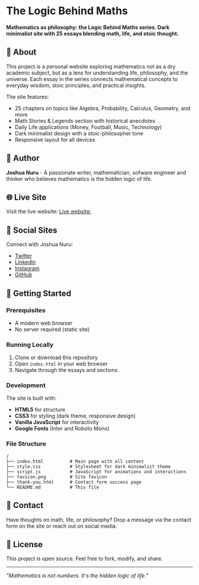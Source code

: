 # The Logic Behind Maths

**Mathematics as philosophy: the Logic Behind Maths series. Dark minimalist site with 25 essays blending math, life, and stoic thought.**

## 📖 About

This project is a personal website exploring mathematics not as a dry academic subject, but as a lens for understanding life, philosophy, and the universe. Each essay in the series connects mathematical concepts to everyday wisdom, stoic principles, and practical insights.

The site features:
- 25 chapters on topics like Algebra, Probability, Calculus, Geometry, and more
- Math Stories & Legends section with historical anecdotes
- Daily Life applications (Money, Football, Music, Technology)
- Dark minimalist design with a stoic-philosopher tone
- Responsive layout for all devices

## 👤 Author

**Joshua Nuru** - A passionate writer, mathematician, sofware engineer and thinker who believes mathematics is the hidden logic of life.

## 🌐 Live Site

Visit the live website: [Live website:](https://logic-of-maths.netlify.app/)

## 🔗 Social Sites

Connect with Joshua Nuru:
- [Twitter](https://twitter.com/nurujoshua496) 
- [LinkedIn](https://linkedin.com/in/joshua-nuru) 
- [Instagram](https://instagram.com/_just_call.me_nuru) 
- [GitHub](https://github.com/montelnurujosh) 

## 🚀 Getting Started

### Prerequisites

- A modern web browser
- No server required (static site)

### Running Locally

1. Clone or download this repository
2. Open `index.html` in your web browser
3. Navigate through the essays and sections

### Development

The site is built with:
- **HTML5** for structure
- **CSS3** for styling (dark theme, responsive design)
- **Vanilla JavaScript** for interactivity
- **Google Fonts** (Inter and Roboto Mono)

### File Structure

```
/
├── index.html          # Main page with all content
├── style.css           # Stylesheet for dark minimalist theme
├── script.js           # JavaScript for animations and interactions
├── favicon.png         # Site favicon
├── thank-you.html      # Contact form success page
└── README.md           # This file
```

## 📧 Contact

Have thoughts on math, life, or philosophy? Drop a message via the contact form on the site or reach out on social media.

## 📄 License

This project is open source. Feel free to fork, modify, and share.

---

*"Mathematics is not numbers. It's the hidden logic of life."*

